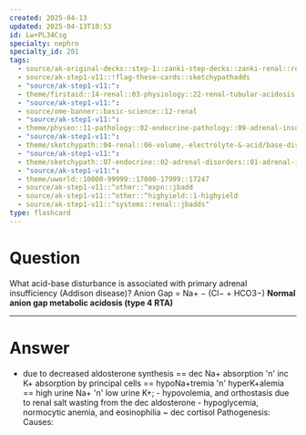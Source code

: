 ```yaml
---
created: 2025-04-13
updated: 2025-04-13T10:53
id: Lw+PL34Csg
specialty: nephro
specialty_id: 201
tags:
  - source/ak-original-decks::step-1::zanki-step-decks::zanki-renal::renal-pathology
  - source/ak-step1-v11::!flag-these-cards::sketchypathadds
  - "source/ak-step1-v11:": 
  - theme/firstaid::14-renal::03-physiology::22-renal-tubular-acidosis::type-4-hyperkalemic
  - "source/ak-step1-v11:": 
  - source/ome-banner::basic-science::12-renal
  - "source/ak-step1-v11:": 
  - theme/physeo::11-pathology::02-endocrine-pathology::09-adrenal-insuffeiciency
  - "source/ak-step1-v11:": 
  - theme/sketchypath::04-renal::06-volume,-electrolyte-&-acid/base-disorders::05-renal-tubular-acidosis-(rta)
  - "source/ak-step1-v11:": 
  - theme/sketchypath::07-endocrine::02-adrenal-disorders::01-adrenal-insufficiency
  - "source/ak-step1-v11:": 
  - theme/uworld::10000-99999::17000-17999::17247
  - source/ak-step1-v11::^other::^expn::jbadd
  - source/ak-step1-v11::^other::^highyield::1-highyield
  - source/ak-step1-v11::^systems::renal::jbadds"
type: flashcard
---
```


# Question
What acid-base disturbance is associated with primary adrenal insufficiency (Addison disease)?   Anion Gap = Na+ − (Cl− + HCO3−​)    **Normal anion gap metabolic acidosis (type 4 RTA)**

---

# Answer
* due to decreased aldosterone synthesis == dec Na+ absorption 'n' inc K+ absorption by principal cells == hypoNa+tremia 'n' hyperK+alemia == high urine Na+ 'n' low urine K+; - hypovolemia, and orthostasis due to renal salt wasting from the dec aldosterone - hypoglycemia, normocytic anemia, and eosinophilia ~ dec cortisol  Pathogenesis:  Causes: